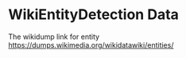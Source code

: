 # WikiEntityDetection Data

The wikidump link for entity https://dumps.wikimedia.org/wikidatawiki/entities/


